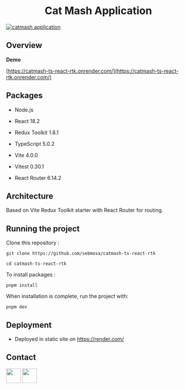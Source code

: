 <h1  align="center">Cat Mash Application</h1>

<a  href="https://catmash-ts-react-rtk.onrender.com/"><img  src="https://res.cloudinary.com/dr9kwlfuq/image/upload/v1692895221/Catmash_TS_React_RTK/gtb-catmash-homepage_nzdkf2.jpg"  title="catmash application"  alt="catmash application"></a>

## Overview

**Demo**

<a  href="https://catmash-ts-react-rtk.onrender.com/"  target="_blank"> [https://catmash-ts-react-rtk.onrender.com/](https://catmash-ts-react-rtk.onrender.com/)</a>

## Packages

- Node.js

- React 18.2

- Redux Toolkit 1.8.1

- TypeScript 5.0.2

- Vite 4.0.0

- Vitest 0.30.1

- React Router 6.14.2

## Architecture

Based on Vite Redux Toolkit starter with React Router for routing.

## Running the project

Clone this repository :

```
git clone https://github.com/sebmosa/catmash-ts-react-rtk

cd catmash-ts-react-rtk
```

To install packages :

```
pnpm install
```

When installation is complete, run the project with:

```
pnpm dev
```

## Deployment

- Deployed in static site on https://render.com/

## Contact

<a  href="https://www.linkedin.com/in/s%C3%A9bastien-mosagna-85a1a29/"  target="_blank"> <img src="https://res.cloudinary.com/dr9kwlfuq/image/upload/v1683577491/Gamepad_TS_Backend/LI-In-Bug_afyv46.png"
width="40"
/></a>
<a  href="mailto:sebmosa@gmail.com"  target="_blank"> <img src="https://res.cloudinary.com/dr9kwlfuq/image/upload/v1683577816/Gamepad_TS_Backend/Gmail_icon_ptcfsz.png"
width="40"
/></a>
